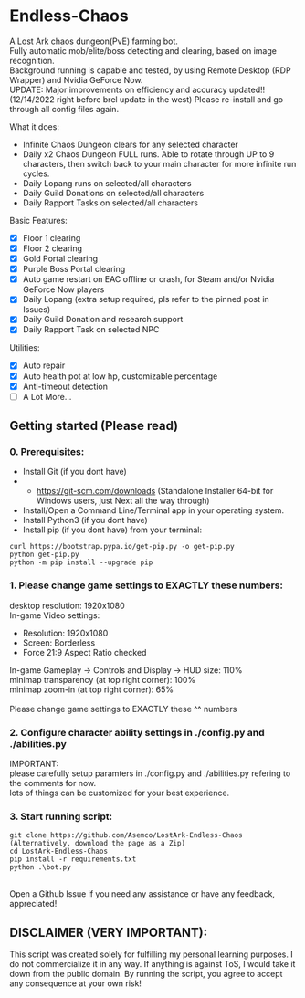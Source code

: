 # Endless-Chaos

A Lost Ark chaos dungeon(PvE) farming bot.\
Fully automatic mob/elite/boss detecting and clearing, based on image recognition.\
Background running is capable and tested, by using Remote Desktop (RDP Wrapper) and Nvidia GeForce Now.\
UPDATE: Major improvements on efficiency and accuracy updated!! (12/14/2022 right before brel update in the west) Please re-install and go through all config files again.

What it does:
* Infinite Chaos Dungeon clears for any selected character
* Daily x2 Chaos Dungeon FULL runs. Able to rotate through UP to 9 characters, then switch back to your main character for more infinite run cycles.
* Daily Lopang runs on selected/all characters
* Daily Guild Donations on selected/all characters
* Daily Rapport Tasks on selected/all characters

Basic Features:
- [x] Floor 1 clearing
- [x] Floor 2 clearing
- [x] Gold Portal clearing
- [x] Purple Boss Portal clearing
- [x] Auto game restart on EAC offline or crash, for Steam and/or Nvidia GeForce Now players
- [x] Daily Lopang (extra setup required, pls refer to the pinned post in Issues)
- [x] Daily Guild Donation and research support
- [x] Daily Rapport Task on selected NPC

Utilities:
- [x] Auto repair
- [x] Auto health pot at low hp, customizable percentage
- [x] Anti-timeout detection
- [ ] A Lot More...

## Getting started (Please read)

### 0. Prerequisites:
- Install Git (if you dont have)
- - https://git-scm.com/downloads (Standalone Installer 64-bit for Windows users, just Next all the way through)
- Install/Open a Command Line/Terminal app in your operating system.
- Install Python3 (if you dont have)
- Install pip (if you dont have) from your terminal:
```
curl https://bootstrap.pypa.io/get-pip.py -o get-pip.py
python get-pip.py
python -m pip install --upgrade pip
```

### 1. Please change game settings to EXACTLY these numbers:

desktop resolution: 1920x1080\
In-game Video settings:
- Resolution: 1920x1080
- Screen: Borderless
- Force 21:9 Aspect Ratio checked

In-game Gameplay -> Controls and Display -> HUD size: 110%\
minimap transparency (at top right corner): 100%\
minimap zoom-in (at top right corner): 65%\
\
Please change game settings to EXACTLY these ^^ numbers

### 2. Configure character ability settings in ./config.py and ./abilities.py
IMPORTANT: \
please carefully setup paramters in ./config.py and ./abilities.py
refering to the comments for now.\
lots of things can be customized for your best experience.

### 3. Start running script:

```
git clone https://github.com/Asemco/LostArk-Endless-Chaos (Alternatively, download the page as a Zip)
cd LostArk-Endless-Chaos
pip install -r requirements.txt
python .\bot.py
```

\
Open a Github Issue if you need any assistance or have any feedback, appreciated!

## DISCLAIMER (VERY IMPORTANT): 
This script was created solely for fulfilling my personal learning purposes. I do not commercialize it in any way. If anything is against ToS, I would take it down from the public domain.
By running the script, you agree to accept any consequence at your own risk!
